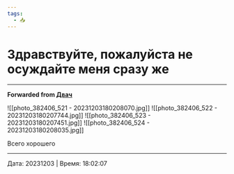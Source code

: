 ```yaml
---
tags:
  - 📥
---
```


# Здравствуйте, пожалуйста не осуждайте меня сразу же



***

**Forwarded from [Двач](https://t.me/dvachannel/124467)**

![[photo_382406_521 - 20231203180208070.jpg]]
![[photo_382406_522 - 20231203180207744.jpg]]
![[photo_382406_523 - 20231203180207451.jpg]]
![[photo_382406_524 - 20231203180208035.jpg]]

Всего хорошего

---

Дата: 20231203 | Время: 18:02:07

